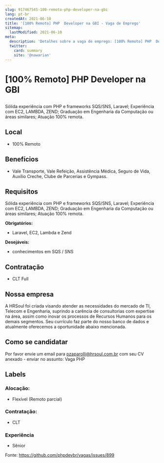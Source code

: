 ```yaml
---
slug: 917467545-100-remoto-php-developer-na-gbi
lang: pt-br
createdAt: 2021-06-10
title: '[100% Remoto] PHP  Developer na GBI - Vaga de Emprego'
sitemap:
  lastModified: 2021-06-10
meta:
  description: 'Detalhes sobre a vaga de emprego: [100% Remoto] PHP  Developer na GBI'
  twitter:
    card: summary
    site: '@nawarian'
---
```


# [100% Remoto] PHP  Developer na GBI

<!--
==================================================
POR FAVOR, SÓ POSTE SE A VAGA FOR PARA DESENVOLVEDOR(A) PHP!

Não faça distinção de gênero no titulo da vaga.

Use: "PHP Developer" ao invés de "Desenvolvedor PHP" \o/

Exemplo: `[São Paulo/SP] PHP Developer na Nome da Empresa`

Evite fugir do padrão, isso só dá trabalho aos administradores,
pois os títulos são padronizados.
==================================================
-->

## 
Sólida experiência com PHP e frameworks SQS/SNS, Laravel;
Experiência com EC2, LAMBDA, ZEND;
Graduação em Engenharia da Computação ou áreas similares; 
Atuação 100% remota.

## Local
- 100% Remoto

## Benefícios
- Vale Transporte, Vale Refeição, Assistência Médica, Seguro de Vida, Auxílio Creche, Clube de Parcerias e Gympass.

## Requisitos
Sólida experiência com PHP e frameworks SQS/SNS, Laravel;
Experiência com EC2, LAMBDA, ZEND;
Graduação em Engenharia da Computação ou áreas similares; 
Atuação 100% remota.

**Obrigatórios:**
- Laravel, EC2, Lambda e Zend

**Desejáveis:**
- conhecimentos em SQS / SNS

## Contratação
- CLT Full

## Nossa empresa

A HRSoul foi criada visando atender as necessidades do mercado de TI, Telecom e Engenharia, suprindo a carência de consultorias com expertise na área, assim como inovar os processos de Recursos Humanos para os demais segmentos.
Seu currículo faz parte do nosso banco de dados e atualmente oferecemos a oportunidade abaixo mencionada.

## Como se candidatar

Por favor envie um email para pzaparolli@hrsoul.com.br com seu CV anexado - enviar no assunto: Vaga PHP

## Labels

<!-- Escolha abaixo, apague as que não fizerem sentido: -->
### Alocação:
- Flexível (Remoto parcial)

### Contratação:
- CLT

### Experiência
- Sênior

Fonte: https://github.com/phpdevbr/vagas/issues/899